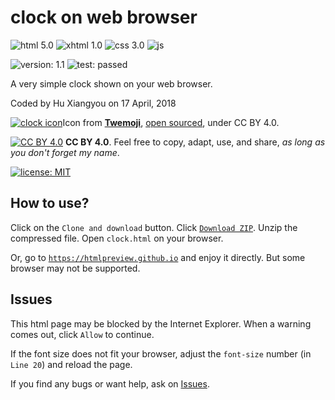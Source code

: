 # clock on web browser

![html 5.0](https://img.shields.io/badge/html-5.0-blue.svg?style=flat)
![xhtml 1.0](https://img.shields.io/badge/xhtml-1.0-blue.svg?style=flat)
![css 3.0](https://img.shields.io/badge/css-3.0-blue.svg?style=flat)
![js](https://img.shields.io/badge/js--blue.svg?style=flat)

![version: 1.1](https://img.shields.io/badge/version-1.1-lightgrey.svg)
![test: passed](https://img.shields.io/badge/tests-passed-brightgreen.svg)

A very simple clock shown on your web browser.

Coded by Hu Xiangyou on 17 April, 2018

[![clock icon](https://twemoji.maxcdn.com/16x16/1f552.png)](#)Icon from [**Twemoji**](https://twemoji.maxcdn.com), [open sourced](https://blog.twitter.com/developer/en_us/a/2014/open-sourcing-twitter-emoji-for-everyone.html), under CC BY 4.0.

[![CC BY 4.0](https://i.creativecommons.org/l/by/4.0/88x31.png)](https://creativecommons.org/licenses/by/4.0/)
**CC BY 4.0**. Feel free to copy, adapt, use, and share, *as long as you don't forget my name*.

[![license: MIT](https://img.shields.io/badge/license-MIT-blue.svg)](https://opensource.org/licenses/mit-license.php)

## How to use?

Click on the `Clone and download` button. Click [`Download ZIP`](https://github.com/huxiangyou/clock-on-web-browser/archive/master.zip). Unzip the compressed file. Open `clock.html` on your browser.

Or, go to [`https://htmlpreview.github.io`](https://htmlpreview.github.io/?https://github.com/huxiangyou/clock-on-web-browser/master/clock.html) and enjoy it directly. But some browser may not be supported.

## Issues

This html page may be blocked by the Internet Explorer. When a warning comes out, click `Allow` to continue.

If the font size does not fit your browser, adjust the `font-size` number (in `Line 20`) and reload the page.

If you find any bugs or want help, ask on [Issues](https://github.com/huxiangyou/clock-on-web-browser/issues).